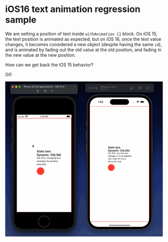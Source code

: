 # iOS16 text animation regression sample

We are setting a position of text inside `withAnimation {}` block. On iOS 15, the text position is animated as expected, but on iOS 16, once the text value changes, it becomes considered a new object (despite having the same `id`), and is animated by fading out the old value at the old position, and fading in the new value at the new position.

How can we get back the iOS 15 behavior?

Gif:

![Screen recording of the issue](./ios16-text-regression.gif)
